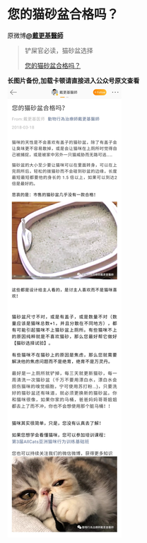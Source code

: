 # 您的猫砂盆合格吗？
原微博[**@戴更基醫師**](https://m.weibo.cn/detail/4219017738590613)
> 铲屎官必读，猫砂盆选择
> 
> [您的猫砂盆合格吗？](https://mp.weixin.qq.com/s/JTtbOJDiVfyUzKwncln-8Q?)

**长图片备份,加载卡顿请直接进入公众号原文查看**
![您的猫砂盆合格吗？](图片存档/您的猫砂盆合格吗？.jpg)